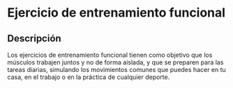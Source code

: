 # Ejercicio de entrenamiento funcional 

## Descripción
Los ejercicios de entrenamiento funcional tienen como objetivo que los músculos trabajen juntos y no de forma aislada, y que se preparen para las tareas diarias, simulando los movimientos comunes que puedes hacer en tu casa, en el trabajo o en la práctica de cualquier deporte.
